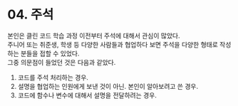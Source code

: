 # 04. 주석

본인은 클린 코드 학습 과정 이전부터 주석에 대해서 관심이 많았다.</br>
주니어 또는 취준생, 학생 등 다양한 사람들과 협업하다 보면 주석을 다양한 형태로 작성하는 분들을 접할 수 있었다.</br>
그중 의문점이 들었던 것은 다음과 같았다.
1. 코드를 주석 처리하는 경우.</br>
2. 설명을 협업하는 인원에게 보낸 것이 아닌. 본인이 알아보려고 쓴 경우.</br>
3. 코드에 함수나 변수에 대해서 설명을 전달하려는 경우. </br>
